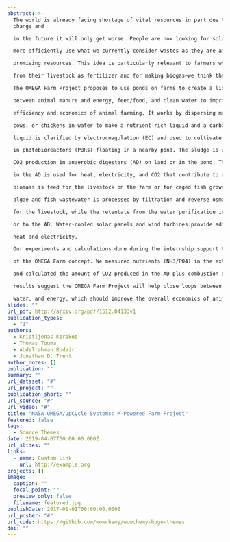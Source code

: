 ```yaml
---
abstract: >-
  The world is already facing shortage of vital resources in part due to climate
  change and

  in the future it will only get worse. People are now looking for solutions and finding ways to

  more efficiently use what we currently consider wastes as they are among the most

  promising resources. This idea is particularly relevant to farmers who already use manure

  from their livestock as fertilizer and for making biogas—we think they can do more.

  The OMEGA Farm Project proposes to use ponds on farms to create a link

  between animal manure and energy, feed/food, and clean water to improve the overall

  efficiency and economics of animal farming. It works by dispersing manure from pigs,

  cows, or chickens in water to make a nutrient-rich liquid and a carbon-rich sludge. The

  liquid is clarified by electrocoagulation (EC) and used to cultivate fast-growing microalgae

  in photobioreactors (PBRs) floating in a nearby pond. The sludge is used for biogas and

  CO2 production in anaerobic digesters (AD) on land or in the pond. The biogas produced

  in the AD is used for heat, electricity, and CO2 that contribute to algae growth. The algae

  biomass is feed for the livestock on the farm or for caged fish grown in the pond. The

  algae and fish wastewater is processed by filtration and reverse osmosis to provide water

  for the livestock, while the retentate from the water purification is cycled back to the PBRs

  or to the AD. Water-cooled solar panels and wind turbines provide additional energy as

  heat and electricity.

  Our experiments and calculations done during the internship support the feasibility

  of the OMEGA Farm concept. We measured nutrients (NH3/PO4) in the extracted liquid

  and calculated the amount of CO2 produced in the AD plus combustion of biogas. Our

  results suggest the OMEGA Farm Project will help close loops between waste, food,

  water, and energy, which should improve the overall economics of animal farms.
slides: ""
url_pdf: http://arxiv.org/pdf/1512.04133v1
publication_types:
  - "1"
authors:
  - Kristijonas Kerekes
  - Thomas Touma
  - Abdelrahman Budair
  - Jonathan D. Trent
author_notes: []
publication: ""
summary: ""
url_dataset: "#"
url_project: ""
publication_short: ""
url_source: "#"
url_video: "#"
title: "NASA OMEGA/UpCycle Systems: M-Powered Farm Project"
featured: false
tags:
  - Source Themes
date: 2019-04-07T00:00:00.000Z
url_slides: ""
links:
  - name: Custom Link
    url: http://example.org
projects: []
image:
  caption: ""
  focal_point: ""
  preview_only: false
  filename: featured.jpg
publishDate: 2017-01-01T00:00:00.000Z
url_poster: "#"
url_code: https://github.com/wowchemy/wowchemy-hugo-themes
doi: ""
---
```


